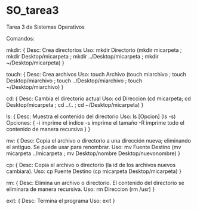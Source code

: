 # SO_tarea3
Tarea 3 de Sistemas Operativos

Comandos:

  mkdir:
  {
    Desc: Crea directorios
    Uso: mkdir Directorio (mkdir micarpeta ; mkdir Desktop/micarpeta ; mkdir ../Desktop/micarpeta ; mkdir ~/Desktop/micarpeta)
  }
  
  touch:
  {
    Desc: Crea archivos
    Uso: touch Archivo (touch miarchivo ; touch Desktop/miarchivo ; touch ../Desktop/miarchivo ; touch ~/Desktop/miarchivo)
  }
  
  cd:
  {
    Desc: Cambia el directorio actual
    Uso: cd Direccion (cd micarpeta; cd Desktop/micarpeta ; cd ../.. ; cd ~/Desktop/micarpeta)
  }
  
  ls:
  {
    Desc: Muestra el contenido del directorio
    Uso: ls [Opcion] (ls -s)
    Opciones: 
    {
      -i  imprime el indice
      -s  imprime el tamaño
      -R  imprime todo el contenido de manera recursiva
    }
  }
  
  mv:
  {
    Desc: Copia el archivo o directorio a una dirección nueva; eliminando el antiguo. Se puede usar para renombrar.
    Uso: mv Fuente Destino (mv micarpeta ../micarpeta ; mv Desktop/nombre Desktop/nuevonombre)
  }
  
  cp:
  {
    Desc: Copia el archivo o directorio (la id de los archivos nuevos cambiara).
    Uso: cp Fuente Destino (cp micarpeta Desktop/micarpeta)
  }
  
  rm:
  {
    Desc: Elimina un archivo o directorio. El contenido del directorio se eliminara de manera recursiva.
    Uso: rm Direccion (rm /usr)
  }
  
  exit:
  {
    Desc: Termina el programa
    Uso: exit
  }

